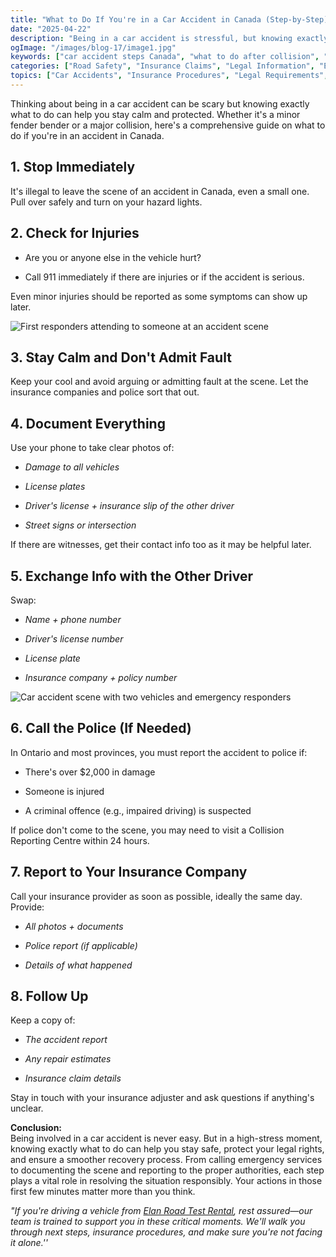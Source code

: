 ```yaml
---
title: "What to Do If You're in a Car Accident in Canada (Step-by-Step)"
date: "2025-04-22"
description: "Being in a car accident is stressful, but knowing exactly what steps to take can protect you legally and financially. Follow this comprehensive guide to navigate the aftermath of a collision in Canada with confidence."
ogImage: "/images/blog-17/image1.jpg"
keywords: ["car accident steps Canada", "what to do after collision", "accident reporting Canada", "car crash documentation", "exchange information accident", "police report collision", "insurance claim process", "car accident injuries", "collision reporting centre", "accident scene photos", "fault determination", "vehicle damage documentation", "emergency services accident", "witness information accident", "insurance company reporting", "Ontario accident reporting", "car accident legal rights", "post-accident procedures", "vehicle collision steps", "traffic accident response"]
categories: ["Road Safety", "Insurance Claims", "Legal Information", "Emergency Response"]
topics: ["Car Accidents", "Insurance Procedures", "Legal Requirements", "Safety Protocols"]
---
```


Thinking about being in a car accident can be scary but knowing exactly what to do can help you stay calm and protected. Whether it's a minor fender bender or a major collision, here's a comprehensive guide on what to do if you're in an accident in Canada.

## **1\. Stop Immediately**

It's illegal to leave the scene of an accident in Canada, even a small one. Pull over safely and turn on your hazard lights.

## **2\. Check for Injuries**

* Are you or anyone else in the vehicle hurt?

* Call 911 immediately if there are injuries or if the accident is serious.

Even minor injuries should be reported as some symptoms can show up later.

![First responders attending to someone at an accident scene](https://aica.com/wp-content/uploads/2024/09/What-Are-Minor-Car-Accident-Injuries.jpg)

## **3\. Stay Calm and Don't Admit Fault**

Keep your cool and avoid arguing or admitting fault at the scene. Let the insurance companies and police sort that out.

## **4\. Document Everything**

Use your phone to take clear photos of:

* *Damage to all vehicles*

* *License plates*

* *Driver's license \+ insurance slip of the other driver*

* *Street signs or intersection*

If there are witnesses, get their contact info too as it may be helpful later.

## **5\. Exchange Info with the Other Driver**

Swap:

* *Name \+ phone number*

* *Driver's license number*

* *License plate*

* *Insurance company \+ policy number*

![Car accident scene with two vehicles and emergency responders](https://encrypted-tbn0.gstatic.com/images?q=tbn:ANd9GcRKj4idVcK5vr6VxaJ1Koo5ZEEu9hMLiZHVgQ&s)

## **6\. Call the Police (If Needed)**

In Ontario and most provinces, you must report the accident to police if:

* There's over $2,000 in damage

* Someone is injured

* A criminal offence (e.g., impaired driving) is suspected

If police don't come to the scene, you may need to visit a Collision Reporting Centre within 24 hours.

## **7\. Report to Your Insurance Company**

Call your insurance provider as soon as possible, ideally the same day. Provide:

* *All photos \+ documents*

* *Police report (if applicable)*

* *Details of what happened*


## **8\. Follow Up**

Keep a copy of:

* *The accident report*

* *Any repair estimates*

* *Insurance claim details*

Stay in touch with your insurance adjuster and ask questions if anything's unclear.

**Conclusion:**  
Being involved in a car accident is never easy. But in a high-stress moment, knowing exactly what to do can help you stay safe, protect your legal rights, and ensure a smoother recovery process. From calling emergency services to documenting the scene and reporting to the proper authorities, each step plays a vital role in resolving the situation responsibly. Your actions in those first few minutes matter more than you think.

*"If you're driving a vehicle from [Elan Road Test Rental](https://blog.elandrivetestrental.ca/), rest assured—our team is trained to support you in these critical moments. We'll walk you through next steps, insurance procedures, and make sure you're not facing it alone.''*